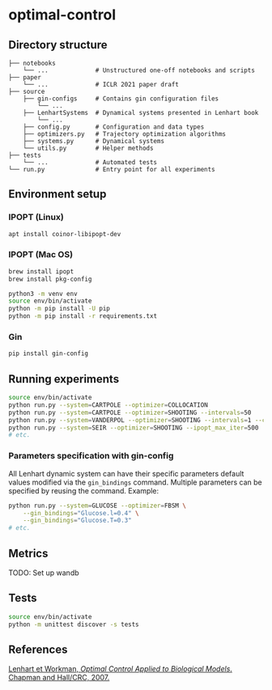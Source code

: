 # optimal-control

## Directory structure
```
├── notebooks
    └── ...             # Unstructured one-off notebooks and scripts
├── paper
    └── ...             # ICLR 2021 paper draft
├── source
    ├── gin-configs     # Contains gin configuration files
        └── ...
    ├── LenhartSystems  # Dynamical systems presented in Lenhart book
        └── ...
    ├── config.py       # Configuration and data types
    ├── optimizers.py   # Trajectory optimization algorithms
    ├── systems.py      # Dynamical systems
    └── utils.py        # Helper methods
├── tests
    └── ...             # Automated tests
└── run.py              # Entry point for all experiments
```

## Environment setup
### IPOPT (Linux)
```bash
apt install coinor-libipopt-dev
```

### IPOPT (Mac OS)
```bash
brew install ipopt
brew install pkg-config
```

```bash
python3 -m venv env
source env/bin/activate
python -m pip install -U pip
python -m pip install -r requirements.txt
```

### Gin

```bash
pip install gin-config
```

## Running experiments
```bash
source env/bin/activate
python run.py --system=CARTPOLE --optimizer=COLLOCATION
python run.py --system=CARTPOLE --optimizer=SHOOTING --intervals=50
python run.py --system=VANDERPOL --optimizer=SHOOTING --intervals=1 --controls_per_interval=50
python run.py --system=SEIR --optimizer=SHOOTING --ipopt_max_iter=500
# etc.
```

### Parameters specification with gin-config
All Lenhart dynamic system can have their specific parameters default values modified via the `gin_bindings` command.
Multiple parameters can be specified by reusing the command. Example:
```bash
python run.py --system=GLUCOSE --optimizer=FBSM \
    --gin_bindings="Glucose.l=0.4" \
    --gin_bindings="Glucose.T=0.3" 
# etc.
```

## Metrics
TODO: Set up wandb

## Tests
```bash
source env/bin/activate
python -m unittest discover -s tests
```

## References
[Lenhart et Workman, *Optimal Control Applied to Biological Models*. Chapman and Hall/CRC, 2007.](https://www.taylorfrancis.com/books/9780429138058)